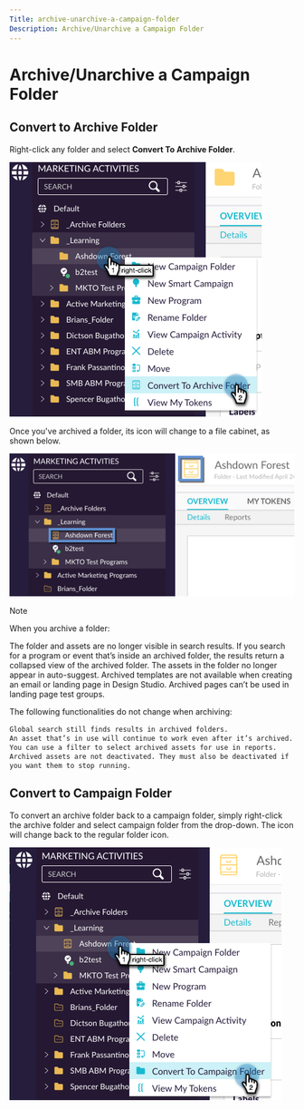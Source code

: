 ```yaml
---
Title: archive-unarchive-a-campaign-folder
Description: Archive/Unarchive a Campaign Folder 
---
```


# Archive/Unarchive a Campaign Folder

## Convert to Archive Folder

Right-click any folder and select **Convert To Archive Folder**.

   ![Image One](help\sky\assets\campaign-folders\archive-unarchive-a-campaign-folder\archive-unarchive-a-campaign-folder-1.png)

Once you've archived a folder, its icon will change to a file cabinet, as shown below.

   ![Image Two](help\sky\assets\campaign-folders\archive-unarchive-a-campaign-folder\archive-unarchive-a-campaign-folder-2.png)

>[!NOTE]
>
>When you archive a folder:
>
>    The folder and assets are no longer visible in search results. If you search for a program or event that’s inside an archived folder, the results return a collapsed view of the archived folder.
    The assets in the folder no longer appear in auto-suggest.
    Archived templates are not available when creating an email or landing page in Design Studio.
    Archived pages can’t be used in landing page test groups.

The following functionalities do not change when archiving:

    Global search still finds results in archived folders.
    An asset that’s in use will continue to work even after it’s archived.
    You can use a filter to select archived assets for use in reports.
    Archived assets are not deactivated. They must also be deactivated if you want them to stop running.
>

## Convert to Campaign Folder

To convert an archive folder back to a campaign folder, simply right-click the archive folder and select campaign folder from the drop-down. The icon will change back to the regular folder icon.

   ![Image Three](help\sky\assets\campaign-folders\archive-unarchive-a-campaign-folder\archive-unarchive-a-campaign-folder-3.png)